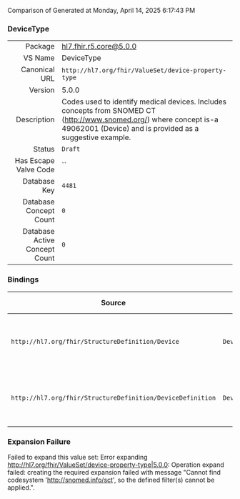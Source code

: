 Comparison of 
Generated at Monday, April 14, 2025 6:17:43 PM

### DeviceType

|      |     |
| ---: | --- |
| Package | hl7.fhir.r5.core@5.0.0 |
| VS Name | DeviceType |
| Canonical URL | `http://hl7.org/fhir/ValueSet/device-property-type` |
| Version | 5.0.0 |
| Description | Codes used to identify medical devices. Includes concepts from SNOMED CT (http://www.snomed.org/) where concept is-a 49062001 (Device)  and is provided as a suggestive example. |
| Status | `Draft` |
| Has Escape Valve Code | `` |
| Database Key | `4481` |
| Database Concept Count | `0` |
| Database Active Concept Count | `0` |
### Bindings

| Source | Element | Binding | Strength | Element Short |
| ------ | ------- | ------- | -------- | ------------- |
| `http://hl7.org/fhir/StructureDefinition/Device` | `Device.property.type` | `http://hl7.org/fhir/ValueSet/device-property-type` | `Example` | Code that specifies the property being represented |
| `http://hl7.org/fhir/StructureDefinition/DeviceDefinition` | `DeviceDefinition.property.type` | `http://hl7.org/fhir/ValueSet/device-property-type` | `Example` | Code that specifies the property being represented |

### Expansion Failure

Failed to expand this value set: Error expanding http://hl7.org/fhir/ValueSet/device-property-type|5.0.0: Operation expand failed: creating the required expansion failed with message "Cannot find codesystem 'http://snomed.info/sct', so the defined filter(s) cannot be applied.".
